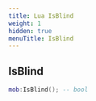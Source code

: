 ```yaml
---
title: Lua IsBlind
weight: 1
hidden: true
menuTitle: IsBlind
---
```

## IsBlind
```lua
mob:IsBlind(); -- bool
```